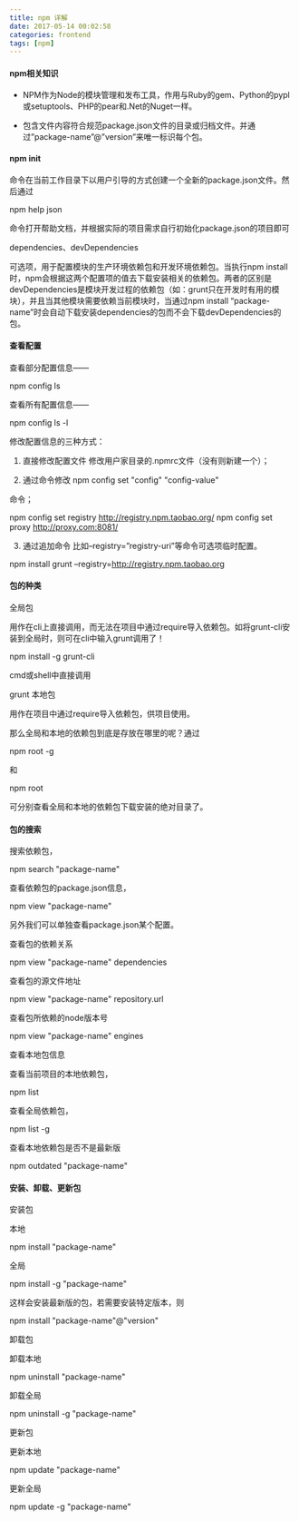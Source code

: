 ```yaml
---
title: npm 详解
date: 2017-05-14 00:02:58
categories: frontend
tags: [npm]
---
```



#### npm相关知识
- NPM作为Node的模块管理和发布工具，作用与Ruby的gem、Python的pypl或setuptools、PHP的pear和.Net的Nuget一样。

- 包含文件内容符合规范package.json文件的目录或归档文件。并通过”package-name”@”version”来唯一标识每个包。

#### npm init

命令在当前工作目录下以用户引导的方式创建一个全新的package.json文件。然后通过

npm help json

命令打开帮助文档，并根据实际的项目需求自行初始化package.json的项目即可

dependencies、devDependencies

可选项，用于配置模块的生产环境依赖包和开发环境依赖包。当执行npm install时，npm会根据这两个配置项的值去下载安装相关的依赖包。两者的区别是devDependencies是模块开发过程的依赖包（如：grunt只在开发时有用的模块），并且当其他模块需要依赖当前模块时，当通过npm install “package-name”时会自动下载安装dependencies的包而不会下载devDependencies的包。

<!-- more -->

#### 查看配置

查看部分配置信息——

npm config ls

查看所有配置信息——

npm config ls -l

修改配置信息的三种方式：

1. 直接修改配置文件
修改用户家目录的.npmrc文件（没有则新建一个）；

2. 通过命令修改
npm config set "config" "config-value"

命令；

npm config set registry http://registry.npm.taobao.org/
npm config set proxy http://proxy.com:8081/

3. 通过追加命令
比如–registry=”registry-uri”等命令可选项临时配置。

npm install grunt –registry=http://registry.npm.taobao.org

#### 包的种类
全局包

用作在cli上直接调用，而无法在项目中通过require导入依赖包。如将grunt-cli安装到全局时，则可在cli中输入grunt调用了！

npm install -g grunt-cli

cmd或shell中直接调用

grunt
本地包

用作在项目中通过require导入依赖包，供项目使用。

那么全局和本地的依赖包到底是存放在哪里的呢？通过

npm root -g

和

npm root

可分别查看全局和本地的依赖包下载安装的绝对目录了。

#### 包的搜索

搜索依赖包，

npm search "package-name"

查看依赖包的package.json信息，

npm view "package-name"

另外我们可以单独查看package.json某个配置。

查看包的依赖关系

npm view "package-name" dependencies

查看包的源文件地址

npm view "package-name" repository.url

查看包所依赖的node版本号

npm view "package-name" engines

查看本地包信息

查看当前项目的本地依赖包，

npm list

查看全局依赖包，

npm list -g

查看本地依赖包是否不是最新版

npm outdated "package-name"

#### 安装、卸载、更新包

安装包

本地

npm install "package-name"

全局

npm install -g "package-name"

这样会安装最新版的包，若需要安装特定版本，则

npm install "package-name"@"version"

卸载包

卸载本地

npm uninstall "package-name"

卸载全局

npm uninstall -g "package-name"

更新包

更新本地

npm update "package-name"

更新全局

npm update -g "package-name"
